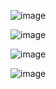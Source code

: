 
![image](https://user-images.githubusercontent.com/16224205/164203742-53f77034-8315-45ad-b627-bcdc3f85a7b4.png)

![image](https://user-images.githubusercontent.com/16224205/164206452-83cdd842-305b-4923-8949-7f58f94b240a.png)

![image](https://user-images.githubusercontent.com/16224205/164207614-0c78d357-e6f9-4f18-8fb8-4ec5843a862a.png)

![image](https://user-images.githubusercontent.com/16224205/164213068-a8b303f6-7b6d-43ae-b4cf-035f1ece7a85.png)


